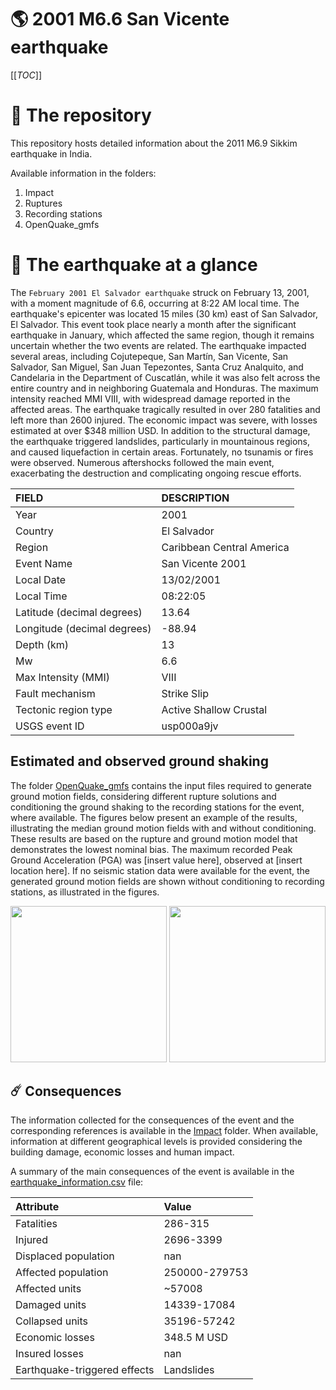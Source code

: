 # 🌎 2001 M6.6 San Vicente earthquake
[[_TOC_]]

# 📂 The repository

This repository hosts detailed information about the 2011 M6.9 Sikkim earthquake in India.

Available information in the folders:

1. Impact
2. Ruptures
3. Recording stations
4. OpenQuake_gmfs


# 🚀 The earthquake at a glance

The `February 2001 El Salvador earthquake` struck on February 13, 2001, with a moment magnitude of 6.6, occurring at 8:22 AM local time. The earthquake's epicenter was located 15 miles (30 km) east of San Salvador, El Salvador. This event took place nearly a month after the significant earthquake in January, which affected the same region, though it remains uncertain whether the two events are related. The earthquake impacted several areas, including Cojutepeque, San Martín, San Vicente, San Salvador, San Miguel, San Juan Tepezontes, Santa Cruz Analquito, and Candelaria in the Department of Cuscatlán, while it was also felt across the entire country and in neighboring Guatemala and Honduras. The maximum intensity reached MMI VIII, with widespread damage reported in the affected areas. The earthquake tragically resulted in over 280 fatalities and left more than 2600 injured. The economic impact was severe, with losses estimated at over $348 million USD. In addition to the structural damage, the earthquake triggered landslides, particularly in mountainous regions, and caused liquefaction in certain areas. Fortunately, no tsunamis or fires were observed. Numerous aftershocks followed the main event, exacerbating the destruction and complicating ongoing rescue efforts.

| FIELD | DESCRIPTION |
|:-------|:-------------|
| Year | 2001 |
| Country | El Salvador |
| Region | Caribbean Central America |
| Event Name | San Vicente 2001 |
| Local Date | 13/02/2001 |
| Local Time | 08:22:05 |
| Latitude (decimal degrees) | 13.64 |
| Longitude (decimal degrees) | -88.94 |
| Depth (km) | 13 |
| Mw | 6.6 |
| Max Intensity (MMI) | VIII |
| Fault mechanism | Strike Slip |
| Tectonic region type | Active Shallow Crustal |
| USGS event ID | usp000a9jv |

## Estimated and observed ground shaking

The folder [OpenQuake_gmfs](./OpenQuake_gmfs/) contains the input files required to generate ground motion fields, considering different rupture solutions and conditioning the ground shaking to the recording stations for the event, where available. The figures below present an example of the results, illustrating the median ground motion fields with and without conditioning. These results are based on the rupture and ground motion model that demonstrates the lowest nominal bias. The maximum recorded Peak Ground Acceleration (PGA) was [insert value here], observed at [insert location here]. If no seismic station data were available for the event, the generated ground motion fields are shown without conditioning to recording stations, as illustrated in the figures.

<img src="./4.OpenQuake_gmfs/median_gmf_stations_none.png" height="250">
<img src="./4.OpenQuake_gmfs/median_gmf_stations_seismic.png" height="250">

## ☄️ Consequences

The information collected for the consequences of the event and the corresponding references is available in the [Impact](./Impact) folder. When available, information at different geographical levels is provided considering the building damage, economic losses and human impact.

A summary of the main consequences of the event is available in the [earthquake_information.csv](./earthquake_information.csv) file:

| Attribute | Value |
|:-------|:-------------|
| Fatalities | 286-315 |
| Injured | 2696-3399 |
| Displaced population | nan |
| Affected population | 250000-279753 |
| Affected units | ~57008  |
| Damaged units | 14339-17084  |
| Collapsed units | 35196-57242  |
| Economic losses | 348.5 M USD |
| Insured losses | nan |
| Earthquake-triggered effects | Landslides |